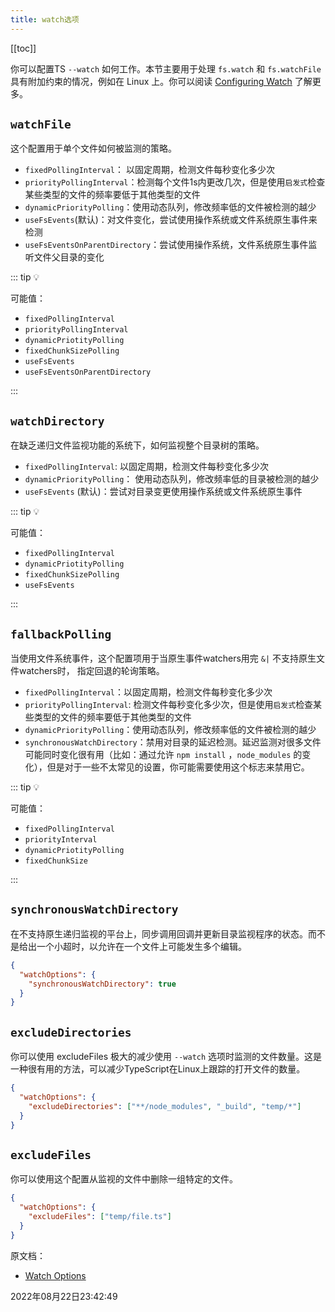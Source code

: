 ```yaml
---
title: watch选项
---
```

[[toc]]



你可以配置TS `--watch` 如何工作。本节主要用于处理 `fs.watch` 和 `fs.watchFile` 具有附加约束的情况，例如在 Linux 上。你可以阅读 [Configuring Watch](https://www.typescriptlang.org/docs/handbook/configuring-watch.html) 了解更多。





## `watchFile`

这个配置用于单个文件如何被监测的策略。

- `fixedPollingInterval`： 以固定周期，检测文件每秒变化多少次
- `priorityPollingInterval`：检测每个文件1s内更改几次，但是使用`启发式`检查某些类型的文件的频率要低于其他类型的文件
- `dynamicPriorityPolling`：使用动态队列，修改频率低的文件被检测的越少
- `useFsEvents`(默认)：对文件变化，尝试使用操作系统或文件系统原生事件来检测
- `useFsEventsOnParentDirectory`：尝试使用操作系统，文件系统原生事件监听文件父目录的变化



::: tip 💡

可能值：

- `fixedPollingInterval`
- `priorityPollingInterval`
- `dynamicPriotityPolling`
- `fixedChunkSizePolling`
- `useFsEvents`
- `useFsEventsOnParentDirectory`

:::





## `watchDirectory`

在缺乏递归文件监视功能的系统下，如何监视整个目录树的策略。

- `fixedPollingInterval`: 以固定周期，检测文件每秒变化多少次
- `dynamicPriorityPolling`： 使用动态队列，修改频率低的目录被检测的越少
- `useFsEvents` (默认)：尝试对目录变更使用操作系统或文件系统原生事件

::: tip 💡

可能值：

- `fixedPollingInterval`
- `dynamicPriotityPolling`
- `fixedChunkSizePolling`
- `useFsEvents`

:::



## `fallbackPolling`

当使用文件系统事件，这个配置项用于当原生事件watchers用完 `&|` 不支持原生文件watchers时， 指定回退的轮询策略。

- `fixedPollingInterval`：以固定周期，检测文件每秒变化多少次
- `priorityPollingInterval`: 检测文件每秒变化多少次，但是使用`启发式`检查某些类型的文件的频率要低于其他类型的文件
- `dynamicPriorityPolling`：使用动态队列，修改频率低的文件被检测的越少
- `synchronousWatchDirectory`：禁用对目录的延迟检测。延迟监测对很多文件可能同时变化很有用（比如：通过允许 `npm install` ，`node_modules` 的变化），但是对于一些不太常见的设置，你可能需要使用这个标志来禁用它。

::: tip 💡

可能值：

- `fixedPollingInterval`
- `priorityInterval`
- `dynamicPriotityPolling`
- `fixedChunkSize`

:::



## `synchronousWatchDirectory`

在不支持原生递归监视的平台上，同步调用回调并更新目录监视程序的状态。而不是给出一个小超时，以允许在一个文件上可能发生多个编辑。

```json
{
  "watchOptions": {
    "synchronousWatchDirectory": true
  }
}
```





## `excludeDirectories`

你可以使用 excludeFiles 极大的减少使用 `--watch` 选项时监测的文件数量。这是一种很有用的方法，可以减少TypeScript在Linux上跟踪的打开文件的数量。



```json
{
  "watchOptions": {
    "excludeDirectories": ["**/node_modules", "_build", "temp/*"]
  }
}
```



## `excludeFiles`

你可以使用这个配置从监视的文件中删除一组特定的文件。



```json
{
  "watchOptions": {
    "excludeFiles": ["temp/file.ts"]
  }
}
```



原文档：

- [Watch Options](https://www.typescriptlang.org/tsconfig#watch-options)



2022年08月22日23:42:49
